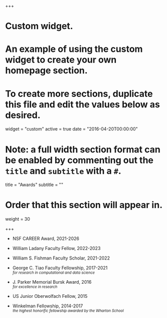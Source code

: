 +++
# Custom widget.
# An example of using the custom widget to create your own homepage section.
# To create more sections, duplicate this file and edit the values below as desired.
widget = "custom"
active = true
date = "2016-04-20T00:00:00"

# Note: a full width section format can be enabled by commenting out the `title` and `subtitle` with a `#`.
title = "Awards"
subtitle = ""

# Order that this section will appear in.
weight = 30

+++

<!-- This is an example of using the *custom* widget to create your own homepage section.

To remove this section, either delete `content/home/teaching.md` or edit the frontmatter of the file to deactivate the widget by setting `active = false`. -->

- NSF CAREER Award, 2021-2026

- William Ladany Faculty Fellow, 2022-2023

- William S. Fishman Faculty Scholar, 2021-2022     

- George C. Tiao Faculty Fellowship, 2017-2021    
    <sub>*for research in computational and data science*</sub>

- J. Parker Memorial Bursk Award, 2016    
    <sub>*for excellence in research*</sub>

- US Junior Oberwolfach Fellow, 2015

- Winkelman Fellowship, 2014-2017    
    <sub>*the highest honorific fellowship awarded by the Wharton School*</sub>
